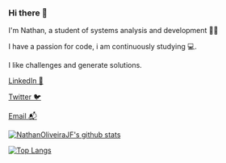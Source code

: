 ### Hi there 👋

I'm Nathan, a student of systems analysis and development 🍲🥡

I have a passion for code, i am continuously studying 💻. 

I like challenges and generate solutions.


[LinkedIn 💼](https://www.linkedin.com/in/nathan-gabriel-o/)

[Twitter 🐦](https://twitter.com/_nathan0liveira)

[Email 📬](mailto:nathanoliveira003jf@gmail.com)

[![NathanOliveiraJF's github stats](https://github-readme-stats.vercel.app/api?username=NathanOliveiraJF&show_icons=true&theme=synthwave)](https://github.com/NathanOliveiraJF/)

[![Top Langs](https://github-readme-stats.vercel.app/api/top-langs/?username=NathanOliveiraJf&layout=demo)](https://github.com/anuraghazra/github-readme-stats)





